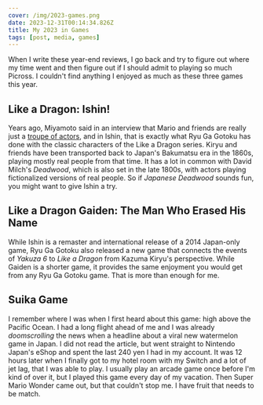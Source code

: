 ```yaml
---
cover: /img/2023-games.png
date: 2023-12-31T00:14:34.826Z
title: My 2023 in Games
tags: [post, media, games]
---
```


When I write these year-end reviews, I go back and try to figure out where my time went and then figure out if I should admit to playing so much Picross. I couldn't find anything I enjoyed as much as these three games this year.


## Like a Dragon: Ishin!

Years ago, Miyamoto said in an interview that Mario and friends are really just a [troupe of actors](https://www.polygon.com/gaming/2012/9/25/3407672/miyamoto-the-mario-cast-is-a-troupe-of-actors-and-bowsers-kids-are), and in Ishin, that is exactly what Ryu Ga Gotoku has done with the classic characters of the Like a Dragon series. Kiryu and friends have been transported back to Japan's Bakumatsu era in the 1860s, playing mostly real people from that time. It has a lot in common with David Milch's _Deadwood_, which is also set in the late 1800s, with actors playing fictionalized versions of real people. So if _Japanese Deadwood_ sounds fun, you might want to give Ishin a try.


## Like a Dragon Gaiden: The Man Who Erased His Name

While Ishin is a remaster and international release of a 2014 Japan-only game, Ryu Ga Gotoku also released a new game that connects the events of _Yakuza 6_ to _Like a Dragon_ from Kazuma Kiryu's perspective. While Gaiden is a shorter game, it provides the same enjoyment you would get from any Ryu Ga Gotoku game. That is more than enough for me.


## Suika Game

I remember where I was when I first heard about this game: high above the Pacific Ocean. I had a long flight ahead of me and I was already _doomscrolling_ the news when a headline about a viral new watermelon game in Japan. I did not read the article, but went straight to Nintendo Japan's eShop and spent the last 240 yen I had in my account. It was 12 hours later when I finally got to my hotel room with my Switch and a lot of jet lag, that I was able to play. I usually play an arcade game once before I'm kind of over it, but I played this game every day of my vacation. Then Super Mario Wonder came out, but that couldn't stop me. I have fruit that needs to be match.
